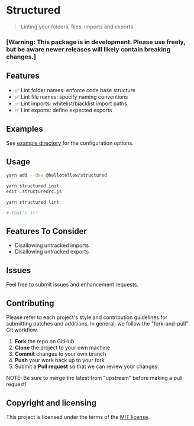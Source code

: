 # Structured

> Linting your folders, files, imports and exports.

### [Warning: This package is in development. Please use freely, but be aware newer releases will likely contain breaking changes.]

## Features

- ✅ Lint folder names: enforce code base structure
- ✅ Lint file names: specify naming conventions
- ✅ Lint imports: whitelist/blacklist import paths
- ✅ Lint exports: define expected exports

## Examples

See [example directory](examples/all-features/) for the configuration options.

## Usage

```bash
yarn add --dev @hellotellow/structured

yarn structured init
edit .structuredrc.js

yarn structured lint

# That's it!
```

## Features To Consider

- Disallowing untracked imports
- Disallowing untracked exports

## Issues

Feel free to submit issues and enhancement requests.

## Contributing

Please refer to each project's style and contribution guidelines for submitting patches and additions. In general, we follow the "fork-and-pull" Git workflow.

1.  **Fork** the repo on GitHub
2.  **Clone** the project to your own machine
3.  **Commit** changes to your own branch
4.  **Push** your work back up to your fork
5.  Submit a **Pull request** so that we can review your changes

NOTE: Be sure to merge the latest from "upstream" before making a pull request!

## Copyright and licensing

This project is licensed under the terms of the [MIT license](./LICENSE).
